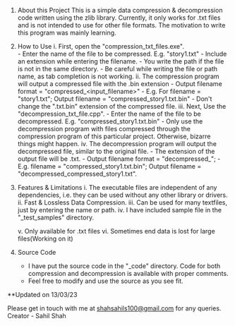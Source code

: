 1. About this Project
    This is a simple data compression & decompression code written using the zlib library. Currently, it only works for .txt files and is not intended to use for other file formats.
    The motivation to write this program was mainly learning.

2. How to Use
    i. First, open the "compression_txt_files.exe". <br>
        - Enter the name of the file to be compressed. E.g. "story1.txt"
        - Include an extension while entering the filename.
        - You write the path if the file is not in the same directory.
        - Be careful while writing the file or path name, as tab completion is not working.
    ii. The compression program will output a compressed file with the .bin extension
        - Output filename format = "compressed_<input_filename>"
        - E.g. For filename = "story1.txt"; Output filename = "compressed_story1.txt.bin"
        - Don't change the ".txt.bin" extension of the compressed file.
    iii. Next, Use the "decompression_txt_file.cpp".
        - Enter the name of the file to be decompressed. E.g. "compressed_story1.txt.bin"
        - Only use the decompression program with files compressed through the compression program of this particular project. Otherwise, bizarre things might 				  happen.
    iv. The decompression program will output the decompressed file, similar to the original file.
        - The extension of the output file will be .txt.
        - Output filename format = "decompressed_<inputfilename>";
        - E.g. filename = "compressed_story1.txt.bin"; Output filename = "decompressed_compressed_story1.txt".

3. Features & Limitations
    i. The executable files are independent of any dependencies, i.e. they can be used without any other library or drivers.
    ii. Fast & Lossless Data Compression.
    iii. Can be used for many textfiles, just by entering the name or path.
    iv. I have included sample file in the "_test_samples" directory.

    v. Only available for .txt files
    vi. Sometimes end data is lost for large files(Working on it)

7. Source Code
    - I have put the source code in the "_code" directory. Code for both compression and decompression is available with proper comments.
    - Feel free to modify and use the source as you see fit.

**Updated on 13/03/23

Please get in touch with me at shahsahils100@gmail.com for any queries.
Creator - Sahil Shah


